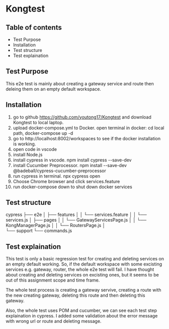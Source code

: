 # Kongtest

## Table of contents
- Test Purpose
- Installation
- Test structure
- Test explaination


## Test Purpose
This e2e test is mainly about creating a gateway service and route then deleing them on an empty default workspace.

## Installation
1. go to github https://github.com/youtong17/Kongtest and download Kongtest to local laptop.
2. upload docker-compose.yml to Docker. open terminal in docker: cd local path, docker-compose up -d
3. go to http://localhost:8002/workspaces to see if the docker installation is working.
4. open code in vscode
5. install Node.js
6. install cypress in vscode. npm install cypress --save-dev
7. install Cucumber Preprocessor. npm install --save-dev @badeball/cypress-cucumber-preprocessor
8. run cypress in terminal. npx cypress open
9. Choose Chrome browser and click services.feature
10. run docker-compose down to shut down docker services

## Test structure

cypress
├── e2e
│   ├── features
│   │   └── services.feature
│   │   └── services.js
│   ├── pages
│   │   └── GatewayServicesPage.js
│   │   └── KongManagerPage.js
│   │   └── RoutersPage.js
│       
└── support
    └── commands.js


## Test explaination
This test is only a basic regression test for creating and deleting services on an empty default working. So, if the default workspace with some excisting services e.g. gateway, router, the whole e2e test will fail. I have thought about creating and deleting services on excisting ones, but it seems to be out of this assignment scope and time frame. 

The whole test process is creating a gateway servive, creating a route with the new creating gateway, deleting this route and then deleting this gateway.

Also, the whole test uses POM and cucumber, we can see each test step explaination in cypress. I added some validation about the error message with wrong url or route and deleting message.